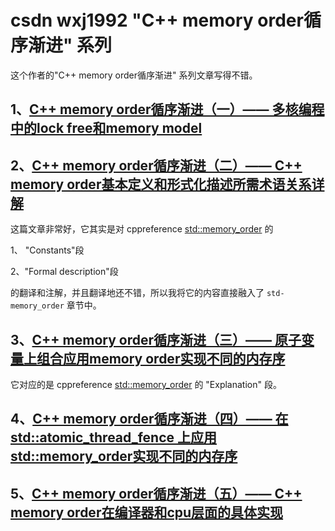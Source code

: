 # csdn wxj1992 "C++ memory order循序渐进" 系列

这个作者的"C++ memory order循序渐进" 系列文章写得不错。



## 1、[C++ memory order循序渐进（一）—— 多核编程中的lock free和memory model](https://blog.csdn.net/wxj1992/article/details/103649056)





## 2、[C++ memory order循序渐进（二）—— C++ memory order基本定义和形式化描述所需术语关系详解](https://blog.csdn.net/wxj1992/article/details/103656486)

这篇文章非常好，它其实是对 cppreference [std::memory_order](https://en.cppreference.com/w/cpp/atomic/memory_order) 的

1、 "Constants"段

2、"Formal description"段

的翻译和注解，并且翻译地还不错，所以我将它的内容直接融入了 `std-memory_order` 章节中。



## 3、[C++ memory order循序渐进（三）—— 原子变量上组合应用memory order实现不同的内存序](https://blog.csdn.net/wxj1992/article/details/103843971)

它对应的是 cppreference [std::memory_order](https://en.cppreference.com/w/cpp/atomic/memory_order) 的 "Explanation" 段。



## 4、[C++ memory order循序渐进（四）—— 在std::atomic_thread_fence 上应用std::memory_order实现不同的内存序](https://blog.csdn.net/wxj1992/article/details/103917093)



## 5、[C++ memory order循序渐进（五）—— C++ memory order在编译器和cpu层面的具体实现](https://blog.csdn.net/wxj1992/article/details/104266983)